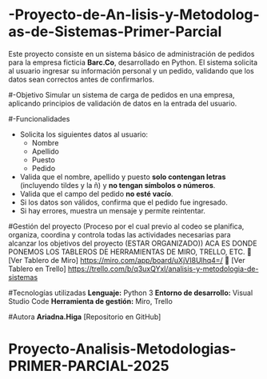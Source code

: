 # -Proyecto-de-An-lisis-y-Metodolog-as-de-Sistemas-Primer-Parcial
Este proyecto consiste en un sistema básico de administración de pedidos para la empresa ficticia **Barc.Co**, desarrollado en Python. 
El sistema solicita al usuario ingresar su información personal y un pedido, validando que los datos sean correctos antes de confirmarlos.

#-Objetivo
Simular un sistema de carga de pedidos en una empresa, aplicando principios de validación de datos en la entrada del usuario.

#-Funcionalidades
- Solicita los siguientes datos al usuario:
  - Nombre
  - Apellido
  - Puesto
  - Pedido
- Valida que el nombre, apellido y puesto **solo contengan letras** (incluyendo tildes y la ñ) y **no tengan símbolos o números**.
- Valida que el campo del pedido **no esté vacío**.
- Si los datos son válidos, confirma que el pedido fue ingresado.
- Si hay errores, muestra un mensaje y permite reintentar.

#Gestión del proyecto 
(Proceso por el cual previo al codeo se planifica, organiza, coordina y controla todas las actividades necesarias para alcanzar los objetivos del proyecto (ESTAR 
ORGANIZADO)) ACA ES DONDE PONEMOS LOS TABLEROS DE HERRAMIENTAS DE MIRO, TRELLO, ETC. 
🔗 [Ver Tablero de Miro] 
https://miro.com/app/board/uXjVI8Ulhq4=/ 
🔗 [Ver Tablero en Trello]
https://trello.com/b/q3uxQYxl/analisis-y-metodologia-de-sistemas

#Tecnologías utilizadas
**Lenguaje:** Python 3
**Entorno de desarrollo:** Visual Studio Code
**Herramienta de gestión:** Miro, Trello


#Autora
**Ariadna.Higa**
[Repositorio en GitHub] 


# Proyecto-Analisis-Metodologias-PRIMER-PARCIAL-2025
